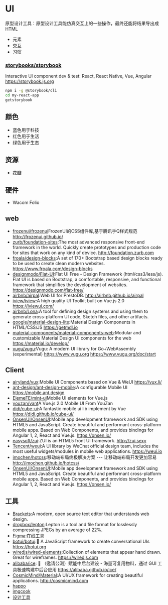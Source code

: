# UI

原型设计工具：原型设计工具能仿真交互上的一些操作，最终还能将结果导出成 HTML

* 元素
* 交互
* 习惯

### [storybooks/storybook](https://github.com/storybooks/storybook)

Interactive UI component dev & test: React, React Native, Vue, Angular https://storybook.js.org

```sh
npm i -g @storybook/cli
cd my-react-app
getstorybook
```

## 颜色

* 蓝色用于科技
* 红色用于生活
* 绿色用于生态

## 资源

* [花瓣](http://huaban.com/)

## 硬件

* Wacom Folio

## web

* [frozenui/frozenui](https://github.com/frozenui/frozenui)FrozenUI的CSS组件库,基于腾讯手Q样式规范 http://frozenui.github.io/
* [zurb/foundation-sites](https://github.com/zurb/foundation-sites):The most advanced responsive front-end framework in the world. Quickly create prototypes and production code for sites that work on any kind of device. http://foundation.zurb.com
* [froala/design-blocks](https://github.com/froala/design-blocks):A set of 170+ Bootstrap based design blocks ready to be used to create clean modern websites. https://www.froala.com/design-blocks 
* [designmodo/Flat-UI](https://github.com/designmodo/Flat-UI):Flat UI Free - Design Framework (html/css3/less/js). Flat UI is based on Bootstrap, a comfortable, responsive, and functional framework that simplifies the development of websites. https://designmodo.com/flat-free/
* [airbnb/airpal](https://github.com/airbnb/airpal):Web UI for PrestoDB. http://airbnb.github.io/airpal
* [iview/iview](https://github.com/iview/iview):A high quality UI Toolkit built on Vue.js 2.0 https://iviewui.com/
* [airbnb/Lona](https://github.com/airbnb/Lona):A tool for defining design systems and using them to generate cross-platform UI code, Sketch files, and other artifacts.
* [google/material-design-lite](https://github.com/google/material-design-lite):Material Design Components in HTML/CSS/JS https://getmdl.io
* [material-components/material-components-web](https://github.com/material-components/material-components-web):Modular and customizable Material Design UI components for the web https://material.io/develop/
* [vugu/vugu](https://github.com/vugu/vugu):Vugu: A modern UI library for Go+WebAssembly (experimental) https://www.vugu.org  https://www.vugu.org/doc/start

## Client

* [airyland/vux](https://github.com/airyland/vux):Mobile UI Components based on Vue & WeUI https://vux.li/
* [ant-design/ant-design-mobile](https://github.com/ant-design/ant-design-mobile):A configurable Mobile UI https://mobile.ant.design
* [ElemeFE/mint-ui](https://github.com/ElemeFE/mint-ui)Mobile UI elements for Vue.js
* [youzan/vant](https://github.com/youzan/vant)A Vue.js 2.0 Mobile UI From YouZan
* [didi/cube-ui](https://github.com/didi/cube-ui):A fantastic mobile ui lib implement by Vue https://didi.github.io/cube-ui/
* [OnsenUI/OnsenUI](https://github.com/OnsenUI/OnsenUI):Mobile app development framework and SDK using HTML5 and JavaScript. Create beautiful and performant cross-platform mobile apps. Based on Web Components, and provides bindings for Angular 1, 2, React and Vue.js. https://onsen.io/
* [easysoft/zui](https://github.com/easysoft/zui):ZUI is an HTML5 front UI framework. http://zui.sexy
* [Tencent/weui](https://github.com/Tencent/weui):A UI library by WeChat official design team, includes the most useful widgets/modules in mobile web applications. https://weui.io
* [imochen/hotcss](https://github.com/imochen/hotcss):移动端布局终极解决方案 --- 让移动端布局开发更加容易 http://imochen.github.io/hotcss/
* [OnsenUI/OnsenUI](https://github.com/OnsenUI/OnsenUI):Mobile app development framework and SDK using HTML5 and JavaScript. Create beautiful and performant cross-platform mobile apps. Based on Web Components, and provides bindings for Angular 1, 2, React and Vue.js. https://onsen.io/

## 工具

* [Brackets](http://brackets.io/):A modern, open source text editor that understands web design.
* [dropbox/lepton](https://github.com/dropbox/lepton):Lepton is a tool and file format for losslessly compressing JPEGs by an average of 22%.
* [Figma](https://www.figma.com/):在线工具
* [botui/botui](https://github.com/botui/botui):🤖 A JavaScript framework to create conversational UIs https://botui.org
* [wiredjs/wired-elements](https://github.com/wiredjs/wired-elements):Collection of elements that appear hand drawn. Great for wireframes. https://wiredjs.com
* [alibaba/ice](https://github.com/alibaba/ice/): 🚀 （邀请公测）赋能中后台建设 - 海量可复用物料，通过 GUI 工具极速构建中后台应用 https://alibaba.github.io/ice/
* [CosmicMind/Material](https://github.com/CosmicMind/Material):A UI/UX framework for creating beautiful applications. http://cosmicmind.com
* [happo](https://happo.io/)
* [imgcook](https://imgcook.taobao.org)
* [设计工具](https://www.canva.cn)
